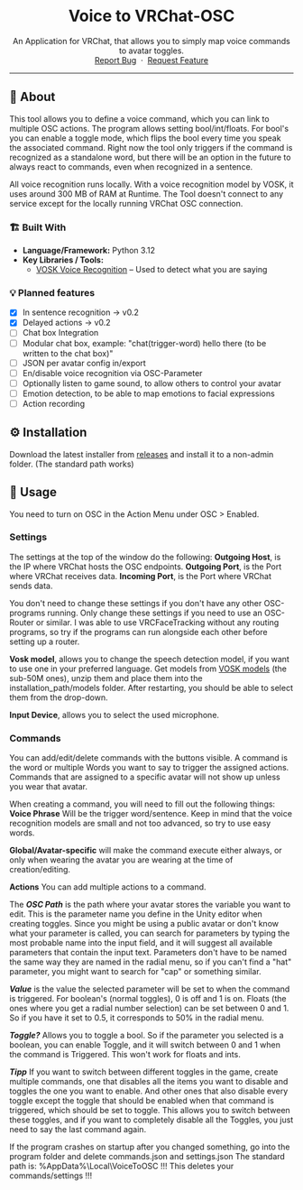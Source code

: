 <a id="readme-top"></a>

<br />

<div align="center">
  <h1 align="center">Voice to VRChat-OSC</h1>
  <p align="center">
    An Application for VRChat, that allows you to simply map voice commands to avatar toggles.
    <br />
    <a href="https://github.com/DeMuenu/VoiceToOSC/issues/new?labels=bug&template=bug-report.md">Report Bug</a>
    &nbsp;·&nbsp;
    <a href="https://github.com/DeMuenu/VoiceToOSC/issues/new?labels=enhancement&template=feature-request.md">Request Feature</a>
  </p>
</div>

---

## 📖 About

This tool allows you to define a voice command, which you can link to multiple OSC actions. The program allows setting bool/int/floats. For bool's you can enable a toggle mode, which flips the bool every time you speak the associated command. Right now the tool only triggers if the command is recognized as a standalone word, but there will be an option in the future to always react to commands, even when recognized in a sentence.

All voice recognition runs locally. With a voice recognition model by VOSK, it uses around 300 MB of RAM at Runtime. The Tool doesn't connect to any service except for the locally running VRChat OSC connection.

### 🏗️ Built With

- **Language/Framework:** Python 3.12
- **Key Libraries / Tools:**
  - [VOSK Voice Recognition](https://alphacephei.com/vosk/) – Used to detect what you are saying
 
### 💡 Planned features
- [x] In sentence recognition -> v0.2
- [x] Delayed actions -> v0.2
- [ ] Chat box Integration
- [ ] Modular chat box, example: "chat(trigger-word) hello there (to be written to the chat box)"
- [ ] JSON per avatar config in/export
- [ ] En/disable voice recognition via OSC-Parameter
- [ ] Optionally listen to game sound, to allow others to control your avatar
- [ ] Emotion detection, to be able to map emotions to facial expressions
- [ ] Action recording

## ⚙️ Installation

Download the latest installer from [releases](https://github.com/DeMuenu/VoiceToOSC/releases) and install it to a non-admin folder. (The standard path works)

## 🚀 Usage
You need to turn on OSC in the Action Menu under OSC > Enabled.

### Settings
The settings at the top of the window do the following:
**Outgoing Host**, is the IP where VRChat hosts the OSC endpoints.
**Outgoing Port**, is the Port where VRChat receives data.
**Incoming Port**, is the Port where VRChat sends data.

You don't need to change these settings if you don't have any other OSC-programs running. Only change these settings if you need to use an OSC-Router or similar. I was able to use VRCFaceTracking without any routing programs, so try if the programs can run alongside each other before setting up a router.

**Vosk model**, allows you to change the speech detection model, if you want to use one in your preferred language.
Get models from [VOSK models](https://alphacephei.com/vosk/models) (the sub-50M ones), unzip them and place them into the installation_path/models folder. After restarting, you should be able to select them from the drop-down.

**Input Device**, allows you to select the used microphone.

### Commands
You can add/edit/delete commands with the buttons visible. A command is the word or multiple Words you want to say to trigger the assigned actions. Commands that are assigned to a specific avatar will not show up unless you wear that avatar.

When creating a command, you will need to fill out the following things:
**Voice Phrase** Will be the trigger word/sentence. Keep in mind that the voice recognition models are small and not too advanced, so try to use easy words.

**Global/Avatar-specific** will make the command execute either always, or only when wearing the avatar you are wearing at the time of creation/editing.

**Actions**
You can add multiple actions to a command.

The ***OSC Path*** is the path where your avatar stores the variable you want to edit. This is the parameter name you define in the Unity editor when creating toggles. Since you might be using a public avatar or don't know what your parameter is called, you can search for parameters by typing the most probable name into the input field, and it will suggest all available parameters that contain the input text. Parameters don't have to be named the same way they are named in the radial menu, so if you can't find a "hat" parameter, you might want to search for "cap" or something similar. 

***Value*** is the value the selected parameter will be set to when the command is triggered. For boolean's (normal toggles), 0 is off and 1 is on. Floats (the ones where you get a radial number selection) can be set between 0 and 1. So if you have it set to 0.5, it corresponds to 50% in the radial menu. 

***Toggle?*** Allows you to toggle a bool. So if the parameter you selected is a boolean, you can enable Toggle, and it will switch between 0 and 1 when the command is Triggered. This won't work for floats and ints. 


***Tipp*** If you want to switch between different toggles in the game, create multiple commands, one that disables all the items you want to disable and toggles the one you want to enable. And other ones that also disable every toggle except the toggle that should be enabled when that command is triggered, which should be set to toggle. This allows you to switch between these toggles, and if you want to completely disable all the Toggles, you just need to say the last command again.


If the program crashes on startup after you changed something, go into the program folder and delete commands.json and settings.json
The standard path is: %AppData%\Local\VoiceToOSC  !!! This deletes your commands/settings !!!



